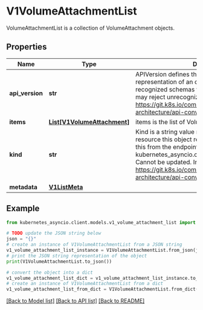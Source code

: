 # V1VolumeAttachmentList

VolumeAttachmentList is a collection of VolumeAttachment objects.

## Properties

Name | Type | Description | Notes
------------ | ------------- | ------------- | -------------
**api_version** | **str** | APIVersion defines the versioned schema of this representation of an object. Servers should convert recognized schemas to the latest internal value, and may reject unrecognized values. More info: https://git.k8s.io/community/contributors/devel/sig-architecture/api-conventions.md#resources | [optional] 
**items** | [**List[V1VolumeAttachment]**](V1VolumeAttachment.md) | items is the list of VolumeAttachments | 
**kind** | **str** | Kind is a string value representing the REST resource this object represents. Servers may infer this from the endpoint the kubernetes_asyncio.client submits requests to. Cannot be updated. In CamelCase. More info: https://git.k8s.io/community/contributors/devel/sig-architecture/api-conventions.md#types-kinds | [optional] 
**metadata** | [**V1ListMeta**](V1ListMeta.md) |  | [optional] 

## Example

```python
from kubernetes_asyncio.client.models.v1_volume_attachment_list import V1VolumeAttachmentList

# TODO update the JSON string below
json = "{}"
# create an instance of V1VolumeAttachmentList from a JSON string
v1_volume_attachment_list_instance = V1VolumeAttachmentList.from_json(json)
# print the JSON string representation of the object
print(V1VolumeAttachmentList.to_json())

# convert the object into a dict
v1_volume_attachment_list_dict = v1_volume_attachment_list_instance.to_dict()
# create an instance of V1VolumeAttachmentList from a dict
v1_volume_attachment_list_from_dict = V1VolumeAttachmentList.from_dict(v1_volume_attachment_list_dict)
```
[[Back to Model list]](../README.md#documentation-for-models) [[Back to API list]](../README.md#documentation-for-api-endpoints) [[Back to README]](../README.md)



